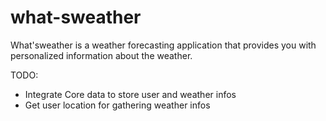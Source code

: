 # what-sweather

What'sweather is a weather forecasting application that provides you with personalized information about the weather.

TODO:
 - Integrate Core data to store user and weather infos
 - Get user location for gathering weather infos
